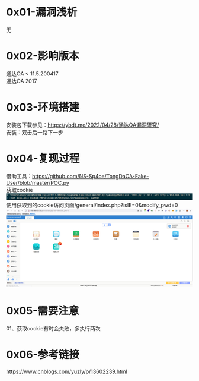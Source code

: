 # 0x01-漏洞浅析
无

# 0x02-影响版本
通达OA < 11.5.200417  
通达OA 2017

# 0x03-环境搭建
安装包下载参见：https://ybdt.me/2022/04/28/通达OA漏洞研究/  
安装：双击后一路下一步

# 0x04-复现过程
借助工具：https://github.com/NS-Sp4ce/TongDaOA-Fake-User/blob/master/POC.py  
获取cookie  
![pic](./pic/01.png)  
使用获取到的cookie访问页面/general/index.php?isIE=0&modify_pwd=0  
![pic](./pic/02.png)

# 0x05-需要注意
01、获取cookie有时会失败，多执行两次  

# 0x06-参考链接
https://www.cnblogs.com/yuzly/p/13602239.html